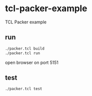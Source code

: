 # tcl-packer-example
TCL Packer  example


## run

```bash
./packer.tcl build
./packer.tcl run
```

open browser on port 5151

## test

```bash
./packer.tcl test
```